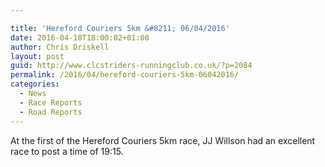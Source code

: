 ```yaml
---

title: 'Hereford Couriers 5km &#8211; 06/04/2016'
date: 2016-04-10T18:00:02+01:00
author: Chris Driskell
layout: post
guid: http://www.clcstriders-runningclub.co.uk/?p=2084
permalink: /2016/04/hereford-couriers-5km-06042016/
categories:
  - News
  - Race Reports
  - Road Reports
---
```

At the first of the Hereford Couriers 5km race, JJ Willson had an excellent race to post a time of 19:15.